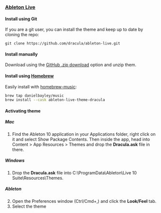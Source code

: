 ### [Ableton Live](https://www.ableton.com/en/live/)

#### Install using Git

If you are a git user, you can install the theme and keep up to date by cloning the repo:

    git clone https://github.com/dracula/ableton-live.git

#### Install manually

Download using the [GitHub .zip download](https://github.com/dracula/ableton-live/archive/master.zip) option and unzip them.

#### Install using [Homebrew](https://brew.sh)

Easily install with [homebrew-music](https://github.com/danielbayley/homebrew-music):

``` sh
brew tap danielbayley/music
brew install --cask ableton-live-theme-dracula
```

#### Activating theme

##### Mac

1. Find the Ableton 10 application in your Applications folder, right click on it and select Show Package Contents. Then inside the app, head into Content > App Resources > Themes and drop the **Dracula.ask** file in there.

##### Windows

1. Drop the **Dracula.ask** file into C:\ProgramData\Ableton\Live 10 Suite\Resources\Themes.

##### Ableton

2. Open the Preferences window (Ctrl/Cmd+,) and click the **Look/Feel** tab.
3. Select the theme
